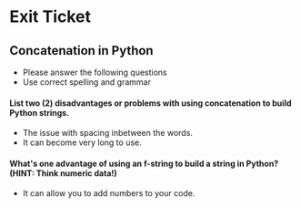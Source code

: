 
# Exit Ticket
## Concatenation in Python

- Please answer the following questions 
- Use correct spelling and grammar

#### List two (2) disadvantages or problems with using concatenation to build Python strings.
- The issue with spacing inbetween the words.
- It can become very long to use.


#### What's one advantage of using an f-string to build a string in Python?  (HINT: Think numeric data!)
- It can allow you to add numbers to your code.





